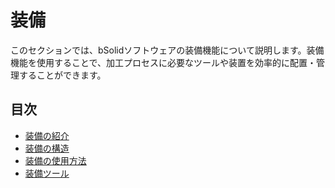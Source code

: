 # 装備

このセクションでは、bSolidソフトウェアの装備機能について説明します。装備機能を使用することで、加工プロセスに必要なツールや装置を効率的に配置・管理することができます。

## 目次

- [装備の紹介](./08-01_presentazione.md)
- [装備の構造](./08-02_struttura.md)
- [装備の使用方法](./08-03_utilizzo.md)
- [装備ツール](./08-04_strumenti.md) 